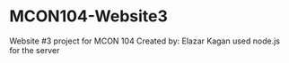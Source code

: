# MCON104-Website3
Website #3 project for MCON 104
Created by: Elazar Kagan
used node.js for the server
